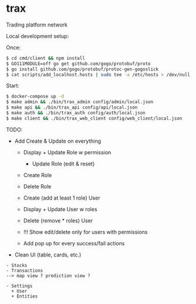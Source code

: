 # trax

Trading platform network

Local development setup:

Once:

```sh
$ cd cmd/client && npm install
$ GO111MODULE=off go get github.com/gogo/protobuf/proto
$ go install github.com/gogo/protobuf/protoc-gen-gogoslick
$ cat scripts/add_localhost.hosts | sudo tee -a /etc/hosts > /dev/null
```

Start:

```sh
$ docker-compose up -d
$ make admin && ./bin/trax_admin config/admin/local.json
$ make api && ./bin/trax_api config/api/local.json
$ make auth && ./bin/trax_auth config/auth/local.json
$ make client && ./bin/trax_web_client config/web_client/local.json
```

TODO:

- Add Create & Update on everything

  - Display + Update Role w permission
    - Update Role (edit & reset)
  - Create Role
  - Delete Role
  - Create (add at least 1 role) User
  - Display + Update User w roles
  - Delete (remove \* roles) User

  - !!! Show edit/delete only for users with permissions
  - Add pop up for every success/fail actions

- Clean UI (table, cards, etc.)

```
- Stocks
- Transactions
--> map view ? prediction view ?

- Settings
  + User
  + Entities

```
